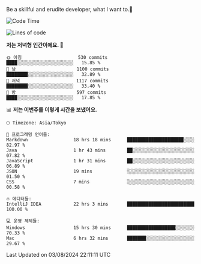 Be a skillful and erudite developer, what I want to.👶

<!--START_SECTION:waka-->
![Code Time](http://img.shields.io/badge/Code%20Time-1%2C114%20hrs%2025%20mins-blue)

![Lines of code](https://img.shields.io/badge/%EC%A0%80%EB%8A%94%20%EC%97%AC%ED%83%9C%EA%B9%8C%EC%A7%80%20-2.8%20million%20%EC%A4%84%EC%9D%98%20%EC%BD%94%EB%93%9C%EB%A5%BC%20%EC%9E%91%EC%84%B1%ED%96%88%EC%96%B4%EC%9A%94.-blue)

**저는 저녁형 인간이에요. 🦉** 

```text
🌞 아침                     530 commits         ████░░░░░░░░░░░░░░░░░░░░░   15.85 % 
🌆 낮　                     1100 commits        ████████░░░░░░░░░░░░░░░░░   32.89 % 
🌃 저녁                     1117 commits        ████████░░░░░░░░░░░░░░░░░   33.40 % 
🌙 밤　                     597 commits         ████░░░░░░░░░░░░░░░░░░░░░   17.85 % 
```


📊 **저는 이번주를 이렇게 시간을 보냈어요.** 

```text
🕑︎ Timezone: Asia/Tokyo

💬 프로그래밍 언어들: 
Markdown                 18 hrs 18 mins      █████████████████████░░░░   82.97 % 
Java                     1 hr 43 mins        ██░░░░░░░░░░░░░░░░░░░░░░░   07.82 % 
JavaScript               1 hr 31 mins        ██░░░░░░░░░░░░░░░░░░░░░░░   06.89 % 
JSON                     19 mins             ░░░░░░░░░░░░░░░░░░░░░░░░░   01.50 % 
CSS                      7 mins              ░░░░░░░░░░░░░░░░░░░░░░░░░   00.58 % 

🔥 에디터들: 
IntelliJ IDEA            22 hrs 3 mins       █████████████████████████   100.00 % 

💻 운영 체제들: 
Windows                  15 hrs 30 mins      ██████████████████░░░░░░░   70.33 % 
Mac                      6 hrs 32 mins       ███████░░░░░░░░░░░░░░░░░░   29.67 % 
```


 Last Updated on 03/08/2024 22:11:11 UTC
<!--END_SECTION:waka-->
